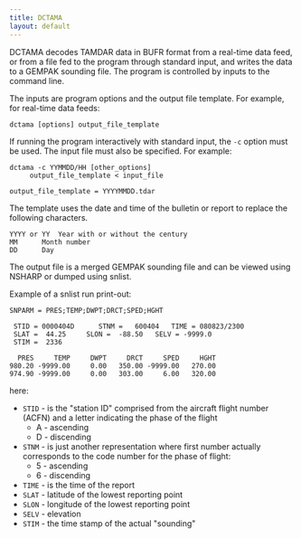 ```yaml
---
title: DCTAMA
layout: default
---
```



DCTAMA decodes TAMDAR data in BUFR format from a real-time 
data feed, or from a file fed to the program through standard 
input, and writes the data to a GEMPAK sounding file.  The program is 
controlled by inputs to the command line.

The inputs are program options and the output file template.
For example, for real-time data feeds:

	dctama [options] output_file_template

If running the program interactively with standard input, the `-c`
option must be used.  The input file must also be specified.
For example:

	dctama -c YYMMDD/HH [other_options]
		 output_file_template < input_file

	output_file_template = YYYYMMDD.tdar

The template uses the date and time of the bulletin or report
to replace the following characters.

	YYYY or YY	Year with or without the century
	MM		Month number
	DD		Day

The output file is a merged GEMPAK sounding file and can be viewed 
using NSHARP or dumped using snlist. 

Example of a snlist run print-out:
    
    SNPARM = PRES;TEMP;DWPT;DRCT;SPED;HGHT
    
     STID = 0000404D      STNM =   600404   TIME = 080823/2300
     SLAT =  44.25     SLON =  -88.50   SELV = -9999.0
     STIM =  2336
    
      PRES     TEMP     DWPT     DRCT     SPED     HGHT
    980.20 -9999.00     0.00   350.00 -9999.00   270.00
    974.90 -9999.00     0.00   303.00     6.00   320.00


here:

* `STID` - is the "station ID" comprised from the aircraft flight 
number (ACFN) and a letter indicating the phase of the flight
    * A - ascending
    * D - discending
* `STNM` - is just another representation where first number actually
corresponds to the code number for the phase of flight:
    * 5 - ascending
    * 6 - discending
* `TIME` - is the time of the report
* `SLAT` - latitude of the lowest reporting point
* `SLON` - longitude of the lowest reporting point
* `SELV` - elevation
* `STIM` - the time stamp of the actual "sounding"



